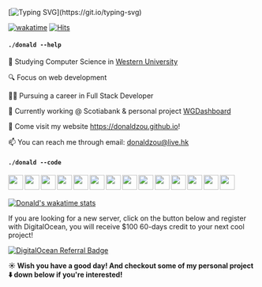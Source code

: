 [![Typing SVG](https://readme-typing-svg.herokuapp.com?size=30&duration=3000&color=079DF7&multiline=true&width=500&height=150&lines=.%2Fdonald+--sayHi;Hi!+This+is+Donald.;Welcome+to+my+GitHub+page!;Wish+you+have+a+great+day!)](https://git.io/typing-svg)

[![wakatime](https://wakatime.com/badge/user/45f53c7c-9da9-4cb0-85d6-17bd38cc748b.svg)](https://wakatime.com/@45f53c7c-9da9-4cb0-85d6-17bd38cc748b) [![Hits](https://hits.seeyoufarm.com/api/count/incr/badge.svg?url=https%3A%2F%2Fgithub.com%2Fdonaldzou%2F&count_bg=%235790EF&title_bg=%23555555&icon=github.svg&icon_color=%23E7E7E7&title=Profile+Visits&edge_flat=false)](https://hits.seeyoufarm.com)
#### `./donald --help`
🏫  Studying Computer Science in <a href="https://uwo.ca">Western University </a>

🔍  Focus on web development

👨‍💻‍ Pursuing a career in Full Stack Developer

🔨 Currently working @ Scotiabank & personal project [WGDashboard](https://github.com/donaldzou/WGDashboard)

🧋 Come visit my website <a href="https://donaldzou.github.io">https://donaldzou.github.io</a>!

📫 You can reach me through email: <a href="mailto:donaldzou@live.hk">donaldzou@live.hk</a>
#### `./donald --code`
<img align="left" src="https://cdn.jsdelivr.net/gh/devicons/devicon/icons/html5/html5-original.svg" width="30px" />
<img align="left" src="https://cdn.jsdelivr.net/gh/devicons/devicon/icons/css3/css3-original.svg" width="30px"/>
<img align="left" src="https://cdn.jsdelivr.net/gh/devicons/devicon/icons/sass/sass-original.svg" width="30px"/>
<img align="left" src="https://cdn.jsdelivr.net/gh/devicons/devicon/icons/bootstrap/bootstrap-plain.svg" width="30px" />
<img align="left" src="https://cdn.jsdelivr.net/gh/devicons/devicon/icons/javascript/javascript-original.svg" width="30px"/>
<img align="left" src="https://cdn.jsdelivr.net/gh/devicons/devicon/icons/jquery/jquery-original-wordmark.svg" width="30px"/>
<img align="left" src="https://cdn.jsdelivr.net/gh/devicons/devicon/icons/php/php-original.svg" width="30px" />
<img align="left" src="https://cdn.jsdelivr.net/gh/devicons/devicon/icons/dot-net/dot-net-original.svg" width="30px" />
<img align="left" src="https://cdn.jsdelivr.net/gh/devicons/devicon/icons/python/python-original.svg" width="30px" />
<img align="left" src="https://cdn.jsdelivr.net/gh/devicons/devicon/icons/mysql/mysql-original.svg" width="30px" />
<img align="left" src="https://cdn.jsdelivr.net/gh/devicons/devicon/icons/csharp/csharp-original.svg" width="30px" />
<img src="https://cdn.jsdelivr.net/gh/devicons/devicon/icons/c/c-original.svg" width="30px" align="left"/>
<img src="https://cdn.jsdelivr.net/gh/devicons/devicon/icons/cplusplus/cplusplus-original.svg" width="30px" align="left"/>
<img src="https://cdn.jsdelivr.net/gh/devicons/devicon/icons/xd/xd-plain.svg" width="30px" align="left"/>



</br>
</br>

[![Donald's wakatime stats](https://github-readme-stats.vercel.app/api/wakatime?username=donaldzou&theme=dark)](https://github.com/donaldzou/)

If you are looking for a new server, click on the button below and register with DigitalOcean, you will receive $100 60-days credit to your next cool project!

<a href="https://www.digitalocean.com/?refcode=a84cb9aac585&utm_campaign=Referral_Invite&utm_medium=Referral_Program&utm_source=badge"><img src="https://web-platforms.sfo2.cdn.digitaloceanspaces.com/WWW/Badge%201.svg" alt="DigitalOcean Referral Badge" /></a>

**☀️ Wish you have a good day! And checkout some of my personal project :arrow_down: down below if you're interested!**
